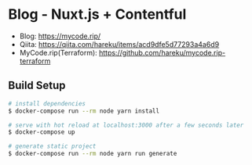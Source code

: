 # Blog - Nuxt.js + Contentful

- Blog: https://mycode.rip/
- Qiita: https://qiita.com/hareku/items/acd9dfe5d77293a4a6d9
- MyCode.rip(Terraform): https://github.com/hareku/mycode.rip-terraform

## Build Setup

``` bash
# install dependencies
$ docker-compose run --rm node yarn install

# serve with hot reload at localhost:3000 after a few seconds later
$ docker-compose up

# generate static project
$ docker-compose run --rm node yarn run generate
```
